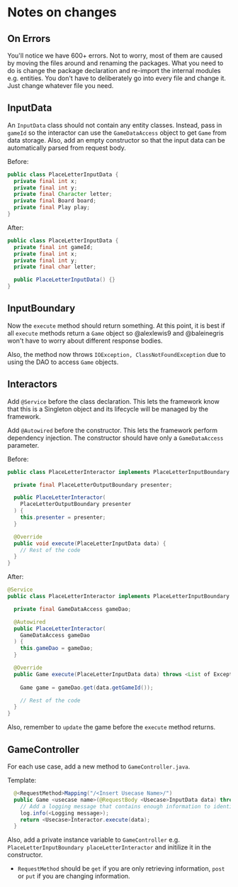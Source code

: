 # Notes on changes

## On Errors
You'll notice we have 600+ errors. Not to worry, most of them are caused by moving the files around and renaming the packages. What you need to do is change the package declaration and re-import the internal modules e.g. entities. You don't have to deliberately go into every file and change it. Just change whatever file you need.

## InputData

An `InputData` class should not contain any entity classes. Instead, pass in `gameId` so the interactor can use the `GameDataAccess` object to get `Game` from data storage. Also, add an empty constructor so that the input data can be automatically parsed from request body.

Before:

```java
public class PlaceLetterInputData {
  private final int x;
  private final int y;
  private final Character letter;
  private final Board board;
  private final Play play;
}
```

After:

```java
public class PlaceLetterInputData {
  private final int gameId;
  private final int x;
  private final int y;
  private final char letter;

  public PlaceLetterInputData() {}
}
```

## InputBoundary

Now the `execute` method should return something. At this point, it is best if all `execute` methods return a `Game` object so @alexlewis9 and @baleinegris won't have to worry about different response bodies.

Also, the method now throws `IOException, ClassNotFoundException` due to using the DAO to access `Game` objects.

## Interactors

Add `@Service` before the class declaration. This lets the framework know that this is a Singleton object and its lifecycle will be managed by the framework.

Add `@Autowired` before the constructor. This lets the framework perform dependency injection. The constructor should have only a `GameDataAccess` parameter.

Before:

```java
public class PlaceLetterInteractor implements PlaceLetterInputBoundary {

  private final PlaceLetterOutputBoundary presenter;

  public PlaceLetterInteractor(
    PlaceLetterOutputBoundary presenter
  ) {
    this.presenter = presenter;
  }

  @Override
  public void execute(PlaceLetterInputData data) {
    // Rest of the code
  }
}
```

After:

```java
@Service
public class PlaceLetterInteractor implements PlaceLetterInputBoundary {

  private final GameDataAccess gameDao;

  @Autowired
  public PlaceLetterInteractor(
    GameDataAccess gameDao
  ) {
    this.gameDao = gameDao;
  }

  @Override
  public Game execute(PlaceLetterInputData data) throws <List of Exceptions> {
    
    Game game = gameDao.get(data.getGameId());

    // Rest of the code
  }
}
```

Also, remember to `update` the game before the `execute` method returns.

## GameController

For each use case, add a new method to `GameController.java`.

Template:

```java
  @<RequestMethod>Mapping("/<Insert Usecase Name>/")
  public Game <usecase name>(@RequestBody <Usecase>InputData data) throws IOException, ClassNotFoundException {
    // Add a logging message that contains enough information to identify the game, the use case, and the input data,
    log.info(<Logging message>);
    return <Usecase>Interactor.execute(data);
  }
```

Also, add a private instance variable to `GameController` e.g. `PlaceLetterInputBoundary placeLetterInteractor` and initilize it in the constructor.

- `RequestMethod` should be `get` if you are only retrieving information, `post` or `put` if you are changing information.
